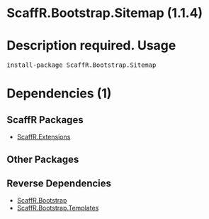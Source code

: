 ﻿ScaffR.Bootstrap.Sitemap (1.1.4)
======
Description required.
Usage
======
<pre>install-package ScaffR.Bootstrap.Sitemap</pre>
Dependencies (1)
=====

ScaffR Packages
------
* [ScaffR.Extensions](https://github.com/wcpro/ScaffR/tree/master/src/ScaffR.Extensions)

Other Packages
------

Reverse Dependencies
-----
* [ScaffR.Bootstrap](https://github.com/wcpro/ScaffR/tree/master/src/ScaffR.Bootstrap)
* [ScaffR.Bootstrap.Templates](https://github.com/wcpro/ScaffR/tree/master/src/ScaffR.Bootstrap.Templates)
